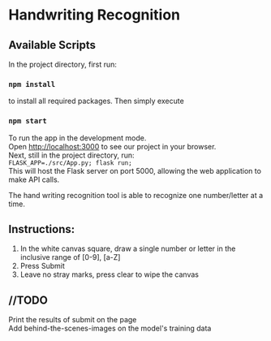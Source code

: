 # Handwriting Recognition

## Available Scripts

In the project directory, first run:

### `npm install`

to install all required packages. Then simply execute
 
### `npm start`

To run the app in the development mode.<br>
Open [http://localhost:3000](http://localhost:3000) to see our project in your browser.<br>
Next, still in the project directory, run:<br>
`FLASK_APP=./src/App.py; flask run;`<br>
This will host the Flask server on port 5000, allowing the web application to make API calls.<br>

The hand writing recognition tool is able to recognize one number/letter at a time.
## Instructions:
1. In the white canvas square, draw a single number or letter in the inclusive range of [0-9], [a-Z]
2. Press Submit
3. Leave no stray marks, press clear to wipe the canvas

## //TODO<br>
Print the results of submit on the page<br>
Add behind-the-scenes-images on the model's training data

